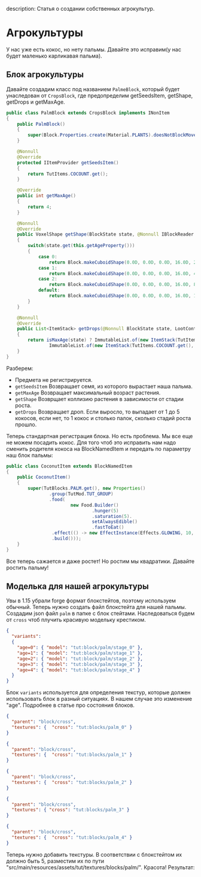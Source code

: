 description: Статья о создании собственных агрокультур.

# Агрокультуры
У нас уже есть кокос, но нету пальмы. Давайте это исправим(у нас будет маленько карликавая пальма).

## Блок агрокультуры

Давайте создадим класс под названием `PalmeBlock`, который будет унаследован от `CropsBlock`, где предопределим getSeedsItem, getShape, getDrops и getMaxAge.
```java
public class PalmBlock extends CropsBlock implements INonItem
{
    public PalmBlock()
    {
        super(Block.Properties.create(Material.PLANTS).doesNotBlockMovement().tickRandomly().hardnessAndResistance(0, 0).sound(SoundType.CROP));
    }

    @Nonnull
    @Override
    protected IItemProvider getSeedsItem()
    {
        return TutItems.COCOUNT.get();
    }

    @Override
    public int getMaxAge()
    {
        return 4;
    }

    @Nonnull
    @Override
    public VoxelShape getShape(BlockState state, @Nonnull IBlockReader worldIn, @Nonnull BlockPos pos, @Nonnull ISelectionContext context)
    {
        switch(state.get(this.getAgeProperty()))
        {
            case 0:
                return Block.makeCuboidShape(0.0D, 0.0D, 0.0D, 16.0D, 2.0D, 16.0D);
            case 1:
                return Block.makeCuboidShape(0.0D, 0.0D, 0.0D, 16.0D, 4.0D, 16.0D);
            case 2:
                return Block.makeCuboidShape(0.0D, 0.0D, 0.0D, 16.0D, 8.0D, 16.0D);
            default:
                return Block.makeCuboidShape(0.0D, 0.0D, 0.0D, 16.0D, 12.0D, 16.0D);
        }
    }

    @Nonnull
    @Override
    public List<ItemStack> getDrops(@Nonnull BlockState state, LootContext.Builder builder)
    {
        return isMaxAge(state) ? ImmutableList.of(new ItemStack(TutItems.COCOUNT.get(), 1 + builder.getWorld().rand.nextInt(4))) :
                ImmutableList.of(new ItemStack(TutItems.COCOUNT.get(), 1), new ItemStack(Items.STICK, state.get(this.getAgeProperty())));
    }
}
```

Разберем:
 *  Предмета не регистрируется.
 * `getSeedsItem` Возвращает семя, из которого вырастает наша пальма.
 * `getMaxAge` Возвращает максимальный возраст растения.
 * `getShape` Возврщает коллизию растения в зависимости от стадии роста.
 * `getDrops` Возвращает дроп. Если выросло, то выпадает от 1 до 5 кокосов, если нет, то 1 кокос и столько палок, сколько стадий роста прошло.

Теперь стандартная регистрация блока. Но есть проблема. Мы все еще не можем посадить кокос. Для того чтоб это исправить нам надо сменить родителя кокоса на BlockNamedItem и передать по параметру наш блок пальмы:
```java
public class CoconutItem extends BlockNamedItem
{
    public CoconutItem()
    {
        super(TutBlocks.PALM.get(), new Properties()
                .group(TutMod.TUT_GROUP)
                .food(
                        new Food.Builder()
                                .hunger(5)
                                .saturation(5).
                                setAlwaysEdible()
                                .fastToEat()
                 .effect(() -> new EffectInstance(Effects.GLOWING, 10, 100), 10)
                 .build()));
    }
}
```
Все теперь сажается и даже ростет! Но ростим мы квадратики. Давайте ростить пальму! 

## Моделька для нашей агрокультуры
Увы в 1.15 убрали forge формат блокстейтов, поэтому используем обычный.
Теперь нужно создать файл блокстейта для нашей пальмы. Создадим json файл `palm` в папке с блок стейтами. Наследоваться будем от `cross` чтоб плучить красивую модельку крестиком.

```json
{
  "variants": 
  {
    "age=0": { "model": "tut:block/palm/stage_0" },
    "age=1": { "model": "tut:block/palm/stage_1" },
    "age=2": { "model": "tut:block/palm/stage_2" },
    "age=3": { "model": "tut:block/palm/stage_3" },
    "age=4": { "model": "tut:block/palm/stage_4" }
  }
}
```
Блок `variants` используется для определения текстур, которые должен использовать блок в разный ситуациях. В нашем случае это изменение "age". Подробнее в статье про состояния блоков.
```json
{
  "parent": "block/cross",
  "textures": {  "cross": "tut:blocks/palm_0" }
}

```
```json
{
  "parent": "block/cross",
  "textures": {  "cross": "tut:blocks/palm_1" }
}

```
```json
{
  "parent": "block/cross",
  "textures": {  "cross": "tut:blocks/palm_2" }
}
```
```json
{
  "parent": "block/cross",
  "textures": { "cross": "tut:blocks/palm_3" }
}

```
```json
{
  "parent": "block/cross",
  "textures": {  "cross": "tut:blocks/palm_4" }
}

```
Теперь нужно добавить текстуры. В соответствии с блокстейтом их должно быть 5,  разместим их по пути "src/main/resources/assets/tut/textures/blocks/palm/". 
Красота! Результат:
